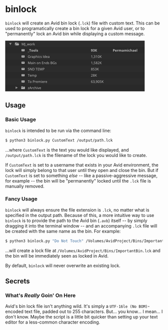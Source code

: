 # binlock
`binlock` will create an Avid bin lock (`.lck`) file with custom text.  This can be used to programatically create a bin lock for a given Avid user, or to "permanently" lock an Avid bin while displaying a custom message.

![Permamichael bin lock](doc/permalock.png)

## Usage
### Basic Usage
`binlock` is intended to be run via the command line:
```bash
$ python3 binlock.py CustomText /output/path.lck
```
...where `CustomText` is the text you would like displayed, and `/output/path.lck` is the filename of the lock you would like to create.

If `CustomText` is set to a username that exists in your Avid environment, the lock will simply belong to that user until they open and close the bin.  But if `CustomText` is set to something *else* -- like a passive-aggressive message, for example -- the bin will be "permanently" locked until the `.lck` file is manually removed.

### Fancy Usage

`binlock` will always ensure the file extension is `.lck`, no matter what is specified in the output path.  Because of this, a more intuitive way to use `binlock` is to provide the path to the Avid bin (`.avb`) itself -- by simply dragging it into the terminal window -- and an accompanying `.lck` file will be created with the same name as the bin.  For example:

```bash
$ python3 binlock.py "Do Not Touch" /Volumes/AvidProject/Bins/ImportantBin.avb
```
...will create a lock file at `/Volumes/AvidProject/Bins/ImportantBin.lck` and the bin will be immediately seen as locked in Avid.

By default, `binlock` will never overwrite an existing lock.

## Secrets
### What's *Really* Goin' On Here

Avid's bin lock file isn't anything wild.  It's simply a `UTF-16le (No BOM)`-encoded text file, padded out to 255 characters.  But... you know... I mean... I don't know.  Maybe the script is a little bit quicker than setting up your text editor for a less-common character encoding.
